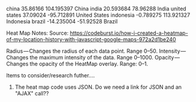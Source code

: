 china 	35.86166	104.195397	China
india 20.593684	78.96288	India
united states 	37.09024	-95.712891	United States
indonesia  	-0.789275	113.921327	Indonesia
brazil 	-14.235004	-51.92528	Brazil

Heat Map Notes: 
Source: https://codeburst.io/how-i-created-a-heatmap-of-my-location-history-with-javascript-google-maps-972a2d1be240

Radius — Changes the radius of each data point. Range 0–50.
Intensity — Changes the maximum intensity of the data. Range 0–1000.
Opacity — Changes the opacity of the HeatMap overlay. Range: 0–1.


Items to consider/research futher.... 

1. The heat map code uses JSON. Do we need a link for JSON and an "AJAX" call?? 